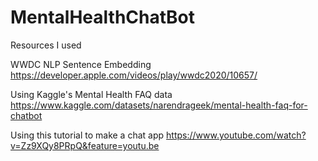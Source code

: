 # MentalHealthChatBot

Resources I used

WWDC NLP Sentence Embedding
https://developer.apple.com/videos/play/wwdc2020/10657/

Using Kaggle's Mental Health FAQ data 
https://www.kaggle.com/datasets/narendrageek/mental-health-faq-for-chatbot

Using this tutorial to make a chat app
https://www.youtube.com/watch?v=Zz9XQy8PRpQ&feature=youtu.be
